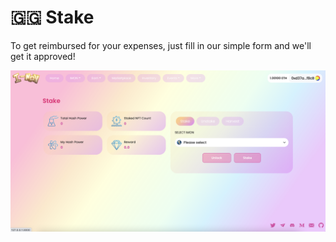 # 🇬🇬 Stake

To get reimbursed for your expenses, just fill in our simple form and we'll get it approved!

![](<../../.gitbook/assets/Screen Shot 2022-06-17 at 01.34.27.png>)
